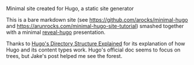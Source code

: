 Minimal site created for Hugo, a static site generator

This is a bare markdown site (see https://github.com/arocks/minimal-hugo and https://arunrocks.com/minimal-hugo-site-tutorial)
smashed together with a minimal <a href="https://themes.gohugo.io/reveal-hugo/">reveal-hugo</a> presentation.

Thanks to <a href="https://www.jakewiesler.com/blog/hugo-directory-structure/">Hugo's Directory Structure Explained</a>
for its explanation of how Hugo and its content types work.  Hugo's official doc seems to focus on trees, but Jake's post helped me see the forest.
